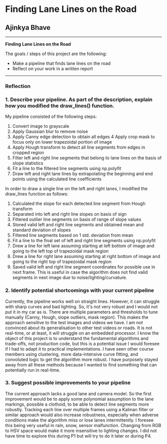 # **Finding Lane Lines on the Road** 

## Ajinkya Bhave

---

**Finding Lane Lines on the Road**

The goals / steps of this project are the following:
* Make a pipeline that finds lane lines on the road
* Reflect on your work in a written report


[//]: # (Image References)

[image1]: ./examples/grayscale.jpg "Grayscale"

---

### Reflection

### 1. Describe your pipeline. As part of the description, explain how you modified the draw_lines() function.

My pipeline consisted of the following steps: 
1. Convert image to grayscale
2. Apply Gaussian blur to remove noise
3. Apply Canny edge detection to obtain all edges
4  Apply crop mask to focus only on lower trapezoidal portion of image
5. Apply Hough transform to detect all line segments from edges in cropped region
5. Filter left and right line segments that belong to lane lines on the basis of slope statistics
6. Fit a line to the filtered line segments using np.polyfit
7. Draw left and right lane lines by extrapolating the beginning and end points using the calculated line coefficients

In order to draw a single line on the left and right lanes, I modified the draw_lines function as follows:
1. Calculated the slope for each detected line segment from Hough transform
2. Separated into left and right line slopes on basis of sign 
3. Filtered outlier line segments on basis of range of slope values
4. Stored valid left and right line segments and obtained mean and standard deviation of slopes
5. Filtered line segments based on 1 std. deviation from mean
6. Fit a line to the final set of left and right line segments using np.polyfit
7. Drew a line for left lane assuming starting at left bottom of image and going to the left top of trapezoidal mask region
8. Drew a line for right lane assuming starting at right bottom of image and going to the right top of trapezoidal mask region
9. Saved valid left and right line segment coordinates for possible use in next frame. This is useful in case the algorithm does not find    valid segments in next image due to noise/lighting/curvature.


### 2. Identify potential shortcomings with your current pipeline


Currently, the pipeline works well on straight lines. However, it can struggle with sharp curves and bad lighting. So, it's not very robust and I would not put it in my car as is. 
There are multiple parameters and thresholds to tune manually (Canny, Hough, slope outliers, mask region). This makes the approach sensitive to the test images and videos we have. I am not convinced about its generalisation to other test videos or roads.
It is not real-time, or at least, it will struggle on an embedded processor. I know the object of this project is to understand the fundamental algorithms and trade-offs, not production code, but this is a potential issue I would foresee if I had to adapt it to practical implementations. I have seen other course members using clustering, more data-intensive curve fitting, and convoluted logic to get the algorithm more robust. I have purposely stayed away from all these methods because I wanted to find something that can potentially run in real-time.


### 3. Suggest possible improvements to your pipeline

The current approach lacks a good lane and camera model. So the first improvement would be to apply some polynomial assumption to the lane markings, possible a clothoid, to be able to detect line segments more robustly. 
Tracking each line over multiple frames using a Kalman filter or similar approach would also increase robustness, especially when adverse conditions make the algorithm miss or lose lanes intermittently. I foresee this being very useful in rain, snow, sensor malfunction.
Changing from RGB to HSV space would make it more insensitive to lighting changes. I did not have time to explore this during P1 but will try to do it later or during P4.
